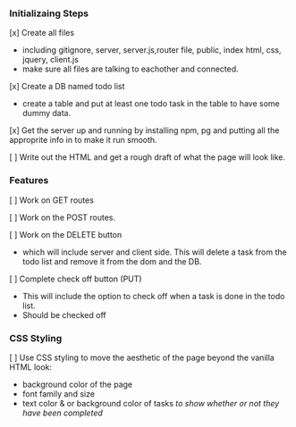 ### Initializaing Steps
[x] Create all files
 - including gitignore, server, server.js,router file, public, index html, css, jquery, client.js
 - make sure all files are talking to eachother and connected. 

[x] Create a DB named todo list
- create a table and put at least one todo task in the table to have some dummy data. 

[x] Get the server up and running by installing npm, pg and putting all the approprite info in to make it run smooth.

[ ] Write out the HTML and get a rough draft of what the page will look like. 

### Features

[ ] Work on GET routes

[ ] Work on the POST routes.

[ ] Work on the DELETE button
- which will include server and client side. This will delete a task from the todo list and remove it from the dom and the DB. 

[ ]  Complete check off button (PUT)
- This will include the option to check off when a task is done in the todo list. 
- Should be checked off

### CSS Styling

[ ] Use CSS styling to move the aesthetic of the page beyond the vanilla HTML look:
  - background color of the page
  - font family and size
  - text color & or background color of tasks *to show whether or not they have been completed*




